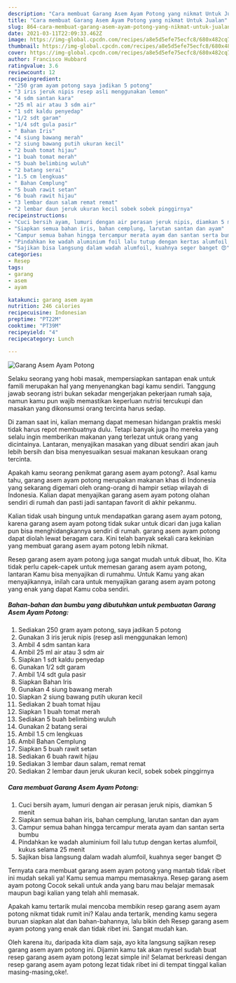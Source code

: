 ```yaml
---
description: "Cara membuat Garang Asem Ayam Potong yang nikmat Untuk Jualan"
title: "Cara membuat Garang Asem Ayam Potong yang nikmat Untuk Jualan"
slug: 864-cara-membuat-garang-asem-ayam-potong-yang-nikmat-untuk-jualan
date: 2021-03-11T22:09:33.462Z
image: https://img-global.cpcdn.com/recipes/a8e5d5efe75ecfc8/680x482cq70/garang-asem-ayam-potong-foto-resep-utama.jpg
thumbnail: https://img-global.cpcdn.com/recipes/a8e5d5efe75ecfc8/680x482cq70/garang-asem-ayam-potong-foto-resep-utama.jpg
cover: https://img-global.cpcdn.com/recipes/a8e5d5efe75ecfc8/680x482cq70/garang-asem-ayam-potong-foto-resep-utama.jpg
author: Francisco Hubbard
ratingvalue: 3.6
reviewcount: 12
recipeingredient:
- "250 gram ayam potong saya jadikan 5 potong"
- "3 iris jeruk nipis resep asli menggunakan lemon"
- "4 sdm santan kara"
- "25 ml air atau 3 sdm air"
- "1 sdt kaldu penyedap"
- "1/2 sdt garam"
- "1/4 sdt gula pasir"
- " Bahan Iris"
- "4 siung bawang merah"
- "2 siung bawang putih ukuran kecil"
- "2 buah tomat hijau"
- "1 buah tomat merah"
- "5 buah belimbing wuluh"
- "2 batang serai"
- "1.5 cm lengkuas"
- " Bahan Cemplung"
- "5 buah rawit setan"
- "6 buah rawit hijau"
- "3 lembar daun salam remat remat"
- "2 lembar daun jeruk ukuran kecil sobek sobek pinggirnya"
recipeinstructions:
- "Cuci bersih ayam, lumuri dengan air perasan jeruk nipis, diamkan 5 menit"
- "Siapkan semua bahan iris, bahan cemplung, larutan santan dan ayam"
- "Campur semua bahan hingga tercampur merata ayam dan santan serta bumbu"
- "Pindahkan ke wadah aluminium foil lalu tutup dengan kertas alumfoil, kukus selama 25 menit"
- "Sajikan bisa langsung dalam wadah alumfoil, kuahnya seger banget 😍"
categories:
- Resep
tags:
- garang
- asem
- ayam

katakunci: garang asem ayam 
nutrition: 246 calories
recipecuisine: Indonesian
preptime: "PT22M"
cooktime: "PT39M"
recipeyield: "4"
recipecategory: Lunch

---
```



![Garang Asem Ayam Potong](https://img-global.cpcdn.com/recipes/a8e5d5efe75ecfc8/680x482cq70/garang-asem-ayam-potong-foto-resep-utama.jpg)

Selaku seorang yang hobi masak, mempersiapkan santapan enak untuk famili merupakan hal yang menyenangkan bagi kamu sendiri. Tanggung jawab seorang istri bukan sekadar mengerjakan pekerjaan rumah saja, namun kamu pun wajib memastikan keperluan nutrisi tercukupi dan masakan yang dikonsumsi orang tercinta harus sedap.

Di zaman  saat ini, kalian memang dapat memesan hidangan praktis meski tidak harus repot membuatnya dulu. Tetapi banyak juga lho mereka yang selalu ingin memberikan makanan yang terlezat untuk orang yang dicintainya. Lantaran, menyajikan masakan yang dibuat sendiri akan jauh lebih bersih dan bisa menyesuaikan sesuai makanan kesukaan orang tercinta. 



Apakah kamu seorang penikmat garang asem ayam potong?. Asal kamu tahu, garang asem ayam potong merupakan makanan khas di Indonesia yang sekarang digemari oleh orang-orang di hampir setiap wilayah di Indonesia. Kalian dapat menyajikan garang asem ayam potong olahan sendiri di rumah dan pasti jadi santapan favorit di akhir pekanmu.

Kalian tidak usah bingung untuk mendapatkan garang asem ayam potong, karena garang asem ayam potong tidak sukar untuk dicari dan juga kalian pun bisa menghidangkannya sendiri di rumah. garang asem ayam potong dapat diolah lewat beragam cara. Kini telah banyak sekali cara kekinian yang membuat garang asem ayam potong lebih nikmat.

Resep garang asem ayam potong juga sangat mudah untuk dibuat, lho. Kita tidak perlu capek-capek untuk memesan garang asem ayam potong, lantaran Kamu bisa menyajikan di rumahmu. Untuk Kamu yang akan menyajikannya, inilah cara untuk menyajikan garang asem ayam potong yang enak yang dapat Kamu coba sendiri.

<!--inarticleads1-->

##### Bahan-bahan dan bumbu yang dibutuhkan untuk pembuatan Garang Asem Ayam Potong:

1. Sediakan 250 gram ayam potong, saya jadikan 5 potong
1. Gunakan 3 iris jeruk nipis (resep asli menggunakan lemon)
1. Ambil 4 sdm santan kara
1. Ambil 25 ml air atau 3 sdm air
1. Siapkan 1 sdt kaldu penyedap
1. Gunakan 1/2 sdt garam
1. Ambil 1/4 sdt gula pasir
1. Siapkan  Bahan Iris
1. Gunakan 4 siung bawang merah
1. Siapkan 2 siung bawang putih ukuran kecil
1. Sediakan 2 buah tomat hijau
1. Siapkan 1 buah tomat merah
1. Sediakan 5 buah belimbing wuluh
1. Gunakan 2 batang serai
1. Ambil 1.5 cm lengkuas
1. Ambil  Bahan Cemplung
1. Siapkan 5 buah rawit setan
1. Sediakan 6 buah rawit hijau
1. Sediakan 3 lembar daun salam, remat remat
1. Sediakan 2 lembar daun jeruk ukuran kecil, sobek sobek pinggirnya




<!--inarticleads2-->

##### Cara membuat Garang Asem Ayam Potong:

1. Cuci bersih ayam, lumuri dengan air perasan jeruk nipis, diamkan 5 menit
1. Siapkan semua bahan iris, bahan cemplung, larutan santan dan ayam
1. Campur semua bahan hingga tercampur merata ayam dan santan serta bumbu
1. Pindahkan ke wadah aluminium foil lalu tutup dengan kertas alumfoil, kukus selama 25 menit
1. Sajikan bisa langsung dalam wadah alumfoil, kuahnya seger banget 😍




Ternyata cara membuat garang asem ayam potong yang mantab tidak ribet ini mudah sekali ya! Kamu semua mampu memasaknya. Resep garang asem ayam potong Cocok sekali untuk anda yang baru mau belajar memasak maupun bagi kalian yang telah ahli memasak.

Apakah kamu tertarik mulai mencoba membikin resep garang asem ayam potong nikmat tidak rumit ini? Kalau anda tertarik, mending kamu segera buruan siapkan alat dan bahan-bahannya, lalu bikin deh Resep garang asem ayam potong yang enak dan tidak ribet ini. Sangat mudah kan. 

Oleh karena itu, daripada kita diam saja, ayo kita langsung sajikan resep garang asem ayam potong ini. Dijamin kamu tak akan nyesel sudah buat resep garang asem ayam potong lezat simple ini! Selamat berkreasi dengan resep garang asem ayam potong lezat tidak ribet ini di tempat tinggal kalian masing-masing,oke!.

